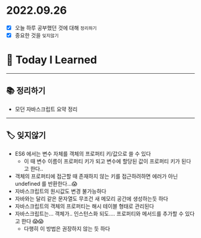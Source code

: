 # 2022.09.26

- [x]  오늘 하루 공부했던 것에 대해 `정리하기`
- [x]  중요한 것을 `잊지않기`

# 🚩 Today I Learned

---

## 📚 정리하기

- 모던 자바스크립트 요약 정리

---

## 🏷 잊지않기

- ES6 에서는 변수 자체를 객체의 프로퍼티 키/값으로 쓸 수 있다
    - 이 때 변수 이름이 프로퍼티 키가 되고 변수에 할당된 값이 프로퍼티 키가 된다고 한다..
- 객체의 프로퍼티에 접근할 때 존재하지 않는 키를 접근하려하면 에러가 아닌 undefined 를 반환한다…😱
- 자바스크립트의 원시값도 변경 불가능하다
- 자바와는 달리 같은 문자열도 무조건 새 메모리 공간에 생성하는듯 하다
- 자바스크립트의 객체의 프로퍼티는 해시 테이블 형태로 관리된다
- 자바스크립트는… 객체가.. 인스턴스화 되도…. 프로퍼티와 메서드를 추가할 수 있다고 한다 😱😱
    - 다행히 이 방법은 권장하지 않는 듯 하다